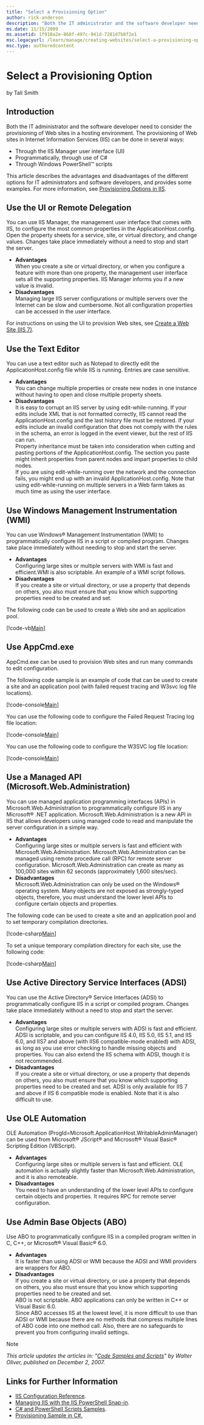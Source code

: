 ```yaml
---
title: "Select a Provisioning Option"
author: rick-anderson
description: "Both the IT administrator and the software developer need to consider the provisioning of Web sites in a hosting environment. The provisioning of Web sites i..."
ms.date: 11/15/2009
ms.assetid: 1f918a2e-868f-497c-941d-7281d7b8f2e1
msc.legacyurl: /learn/manage/creating-websites/select-a-provisioning-option
msc.type: authoredcontent
---
```

Select a Provisioning Option
====================
by Tali Smith

## Introduction

Both the IT administrator and the software developer need to consider the provisioning of Web sites in a hosting environment. The provisioning of Web sites in Internet Information Services (IIS) can be done in several ways:

- Through the IIS Manager user interface (UI)
- Programmatically, through use of C#
- Through Windows PowerShell™ scripts

This article describes the advantages and disadvantages of the different options for IT administrators and software developers, and provides some examples. For more information, see [Provisioning Options in IIS](../provisioning-and-managing-iis/provisioning-options-in-iis-7.md).

## Use the UI or Remote Delegation

You can use IIS Manager, the management user interface that comes with IIS, to configure the most common properties in the ApplicationHost.config. Open the property sheets for a service, site, or virtual directory, and change values. Changes take place immediately without a need to stop and start the server.

- **Advantages**  
 When you create a site or virtual directory, or when you configure a feature with more than one property, the management user interface sets all the supporting properties. IIS Manager informs you if a new value is invalid.
- **Disadvantages**  
 Managing large IIS server configurations or multiple servers over the Internet can be slow and cumbersome. Not all configuration properties can be accessed in the user interface.

For instructions on using the UI to provision Web sites, see [Create a Web Site (IIS 7)](https://technet.microsoft.com/library/cc772350(WS.10).aspx).

## Use the Text Editor

You can use a text editor such as Notepad to directly edit the ApplicationHost.config file while IIS is running. Entries are case sensitive.

- **Advantages**  
 You can change multiple properties or create new nodes in one instance without having to open and close multiple property sheets.
- **Disadvantages**  
 It is easy to corrupt an IIS server by using edit-while-running. If your edits include XML that is not formatted correctly, IIS cannot read the ApplicationHost.config and the last history file must be restored. If your edits include an invalid configuration that does not comply with the rules in the schema, an error is logged in the event viewer, but the rest of IIS can run.   
 Property inheritance must be taken into consideration when cutting and pasting portions of the ApplicationHost.config. The section you paste might inherit properties from parent nodes and impart properties to child nodes.  
 If you are using edit-while-running over the network and the connection fails, you might end up with an invalid ApplicationHost.config. Note that using edit-while-running on multiple servers in a Web farm takes as much time as using the user interface.

## Use Windows Management Instrumentation (WMI)

You can use Windows® Management Instrumentation (WMI) to programmatically configure IIS in a script or compiled program. Changes take place immediately without needing to stop and start the server.

- **Advantages**  
 Configuring large sites or multiple servers with WMI is fast and efficient.WMI is also scriptable. An example of a WMI script follows.
- **Disadvantages**  
 If you create a site or virtual directory, or use a property that depends on others, you also must ensure that you know which supporting properties need to be created and set.

The following code can be used to create a Web site and an application pool.

[!code-vb[Main](select-a-provisioning-option/samples/sample1.vb)]

## Use AppCmd.exe

AppCmd.exe can be used to provision Web sites and run many commands to edit configuration.

The following code sample is an example of code that can be used to create a site and an application pool (with failed request tracing and W3svc log file locations).

[!code-console[Main](select-a-provisioning-option/samples/sample2.cmd)]

You can use the following code to configure the Failed Request Tracing log file location:

[!code-console[Main](select-a-provisioning-option/samples/sample3.cmd)]

You can use the following code to configure the W3SVC log file location:

[!code-console[Main](select-a-provisioning-option/samples/sample4.cmd)]

## Use a Managed API (Microsoft.Web.Administration)

You can use managed application programming interfaces (APIs) in Microsoft.Web.Administration to programmatically configure IIS in any Microsoft® .NET application. Microsoft.Web.Administration is a new API in IIS that allows developers using managed code to read and manipulate the server configuration in a simple way.

- **Advantages**  
 Configuring large sites or multiple servers is fast and efficient with Microsoft.Web.Administration. Microsoft.Web.Administration can be managed using remote procedure call (RPC) for remote server configuration. Microsoft.Web.Administration can create as many as 100,000 sites within 62 seconds (approximately 1,600 sites/sec).
- **Disadvantages**  
 Microsoft.Web.Administration can only be used on the Windows® operating system. Many objects are not exposed as strongly-typed objects, therefore, you must understand the lower level APIs to configure certain objects and properties.

The following code can be used to create a site and an application pool and to set temporary compilation directories.

[!code-csharp[Main](select-a-provisioning-option/samples/sample5.cs)]

To set a unique temporary compilation directory for each site, use the following code:

[!code-csharp[Main](select-a-provisioning-option/samples/sample6.cs)]

## Use Active Directory Service Interfaces (ADSI)

You can use the Active Directory® Service Interfaces (ADSI) to programmatically configure IIS in a script or compiled program. Changes take place immediately without a need to stop and start the server.

- **Advantages**  
 Configuring large sites or multiple servers with ADSI is fast and efficient. ADSI is scriptable, and you can configure IIS 4.0, IIS 5.0, IIS 5.1, and IIS 6.0, and IIS7 and above (with IIS6 compatible-mode enabled) with ADSI, as long as you use error checking to handle missing objects and properties. You can also extend the IIS schema with ADSI, though it is not recommended.
- **Disadvantages**  
 If you create a site or virtual directory, or use a property that depends on others, you also must ensure that you know which supporting properties need to be created and set. ADSI is only available for IIS 7 and above if IIS 6 compatible mode is enabled. Note that it is also difficult to use.

## Use OLE Automation

OLE Automation (ProgId=Microsoft.ApplicationHost.WritableAdminManager) can be used from Microsoft® JScript® and Microsoft® Visual Basic® Scripting Edition (VBScript).

- **Advantages**  
 Configuring large sites or multiple servers is fast and efficient. OLE automation is actually slightly faster than Microsoft.Web.Administration, and it is also remoteable.
- **Disadvantages**  
 You need to have an understanding of the lower level APIs to configure certain objects and properties. It requires RPC for remote server configuration.

## Use Admin Base Objects (ABO)

Use ABO to programmatically configure IIS in a compiled program written in C, C++, or Microsoft® Visual Basic® 6.0.

- **Advantages**  
 It is faster than using ADSI or WMI because the ADSI and WMI providers are wrappers for ABO.
- **Disadvantages**  
 If you create a site or virtual directory, or use a property that depends on others, you also must ensure that you know which supporting properties need to be created and set.   
 ABO is not scriptable. ABO applications can only be written in C++ or Visual Basic 6.0.  
 Since ABO accesses IIS at the lowest level, it is more difficult to use than ADSI or WMI because there are no methods that compress multiple lines of ABO code into one method call. Also, there are no safeguards to prevent you from configuring invalid settings.

> [!NOTE]
> *This article updates the articles in: "[Code Samples and Scripts](../provisioning-and-managing-iis/index.md)" by Walter Oliver, published on December 2, 2007.*

## Links for Further Information

- [IIS Configuration Reference](https://www.iis.net/configreference). 
- [Managing IIS with the IIS PowerShell Snap-in](../powershell/index.md).
- [C# and PowerShell Scripts Samples](../../web-hosting/configuring-components/powershell-scripts.md).
- [Provisioning Sample in C#.](../provisioning-and-managing-iis/provisioning-sample-in-c.md)
